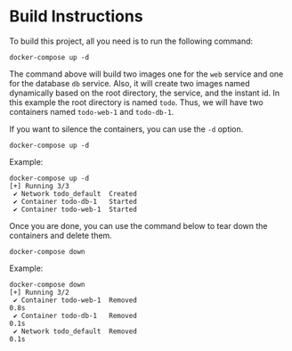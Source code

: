 # Build Instructions

To build this project, all you need is to run the following command:

```shell
docker-compose up -d
```

The command above will build two images one for the `web` service
and one for the database `db` service. Also, it will create two images
named dynamically based on the root directory, the service, and the
instant id. In this example the root directory is named `todo`. Thus, 
we will have two containers named `todo-web-1` and `todo-db-1`.

If you want to silence the containers, you can use the `-d` option.
```shell
docker-compose up -d
```

Example:
```shell
docker-compose up -d           
[+] Running 3/3
 ✔ Network todo_default  Created
 ✔ Container todo-db-1   Started 
 ✔ Container todo-web-1  Started 
```

Once you are done, you can use the command below to tear down the
containers and delete them.

```shell
docker-compose down
```

Example:
```shell
docker-compose down 
[+] Running 3/2
 ✔ Container todo-web-1  Removed                                                                                                        0.8s 
 ✔ Container todo-db-1   Removed                                                                                                        0.1s 
 ✔ Network todo_default  Removed                                                                                                        0.1s
```